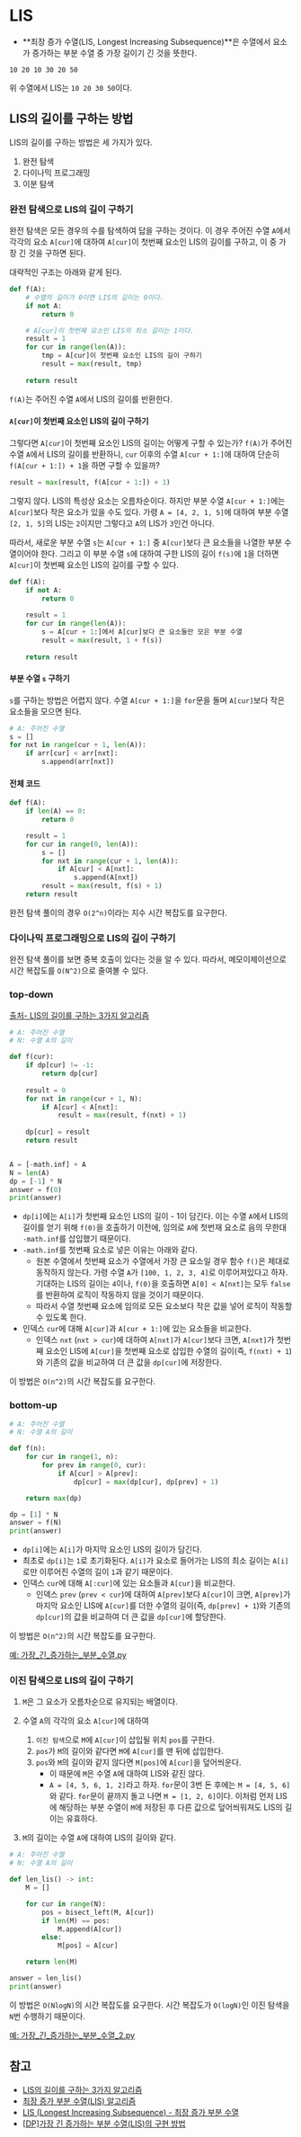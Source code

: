 # LIS

- **최장 증가 수열(LIS, Longest Increasing Subsequence)**은 수열에서 요소가 증가하는 부분 수열 중 가장 길이기 긴 것을 뜻한다.

```
10 20 10 30 20 50
```

위 수열에서 LIS는 `10 20 30 50`이다.



## LIS의 길이를 구하는 방법

LIS의 길이를 구하는 방법은 세 가지가 있다.

1. 완전 탐색
2. 다이나믹 프로그래밍
3. 이분 탐색



### 완전 탐색으로 LIS의 길이 구하기

완전 탐색은 모든 경우의 수를 탐색하여 답을 구하는 것이다. 이 경우 주어진 수열 `A`에서 각각의 요소 `A[cur]`에 대하여 `A[cur]`이 첫번째 요소인 LIS의 길이를 구하고, 이 중 가장 긴 것을 구하면 된다.

대략적인 구조는 아래와 같게 된다.

```python
def f(A):
    # 수열의 길이가 0이면 LIS의 길이는 0이다.
    if not A:
        return 0

    # A[cur]이 첫번째 요소인 LIS의 최소 길이는 1이다.
    result = 1
    for cur in range(len(A)):
        tmp = A[cur]이 첫번째 요소인 LIS의 길이 구하기
        result = max(result, tmp)
        
    return result
```

`f(A)`는 주어진 수열 `A`에서 LIS의 길이를 반환한다.



#### `A[cur]`이 첫번째 요소인 LIS의 길이 구하기

그렇다면 `A[cur]`이 첫번째 요소인 LIS의 길이는 어떻게 구할 수 있는가? `f(A)`가 주어진 수열 `A`에서 LIS의 길이를 반환하니, `cur` 이후의 수열 `A[cur + 1:]`에 대하여 단순히 `f(A[cur + 1:]) + 1`을 하면 구할 수 있을까?

```python
result = max(result, f(A[cur + 1:]) + 1)
```

그렇지 않다. LIS의 특성상 요소는 오름차순이다. 하지만 부분 수열 `A[cur + 1:]`에는 `A[cur]`보다 작은 요소가 있을 수도 있다. 가령 `A = [4, 2, 1, 5]`에 대하여 부분 수열 `[2, 1, 5]`의 LIS는 `2`이지만 그렇다고 `A`의 LIS가 `3`인건 아니다.

따라서, 새로운 부분 수열 `s`는 `A[cur + 1:]` 중 `A[cur]`보다 큰 요소들을 나열한 부분 수열이어야 한다. 그리고 이 부분 수열 `s`에 대하여 구한 LIS의 길이 `f(s)`에 `1`을 더하면 `A[cur]`이 첫번째 요소인 LIS의 길이를 구할 수 있다.

```python
def f(A):
    if not A:
        return 0
    
    result = 1
	for cur in range(len(A)):
		s = A[cur + 1:]에서 A[cur]보다 큰 요소들만 모은 부분 수열
		result = max(result, 1 + f(s))
        
    return result
```



#### 부분 수열 `s` 구하기

`s`를 구하는 방법은 어렵지 않다. 수열 `A[cur + 1:]`을 `for`문을 돌며 `A[cur]`보다 작은 요소들을 모으면 된다.

```python
# A: 주어진 수열
s = []
for nxt in range(cur + 1, len(A)):
    if arr[cur] < arr[nxt]:
        s.append(arr[nxt])
```



#### 전체 코드

```python
def f(A):
	if len(A) == 0:
		return 0

	result = 1
	for cur in range(0, len(A)):
		s = []
		for nxt in range(cur + 1, len(A)):
			if A[cur] < A[nxt]:
				s.append(A[nxt])
		result = max(result, f(s) + 1)
	return result
```

완전 탐색 풀이의 경우 `O(2^n)`이라는 지수 시간 복잡도를 요구한다.



### 다이나믹 프로그래밍으로 LIS의 길이 구하기

완전 탐색 풀이를 보면 중복 호출이 있다는 것을 알 수 있다. 따라서, 메모이제이션으로 시간 복잡도를 `O(N^2)`으로 줄여볼 수 있다.



### top-down

[출처- LIS의 길이를 구하는 3가지 알고리즘](https://shoark7.github.io/programming/algorithm/3-LIS-algorithms#4b)

```python
# A: 주어진 수열
# N: 수열 A의 길이

def f(cur):
    if dp[cur] != -1:
        return dp[cur]
    
    result = 0
    for nxt in range(cur + 1, N):
        if A[cur] < A[nxt]:
			result = max(result, f(nxt) + 1)
    
    dp[cur] = result
    return result


A = [-math.inf] + A
N = len(A)
dp = [-1] * N
answer = f(0)
print(answer)
```

- `dp[i]`에는 `A[i]`가 첫번째 요소인 LIS의 길이 - 1이 담긴다. 이는 수열 `A`에서 LIS의 길이를 얻기 위해 `f(0)`을 호출하기 이전에, 임의로 `A`에 첫번재 요소로 음의 무한대 `-math.inf`를 삽입했기 때문이다.
- `-math.inf`를 첫번째 요소로 넣은 이유는 아래와 같다.
  - 원본 수열에서 첫번째 요소가 수열에서 가장 큰 요소일 경우 함수 `f()`은 제대로 동작하지 않는다. 가령 수열 `A`가 `[100, 1, 2, 3, 4]`로 이루어져있다고 하자. 기대하는 LIS의 길이는 `4`이나, `f(0)`을 호출하면 `A[0] < A[nxt]`는 모두 `false`를 반환하여 로직이 작동하지 않을 것이기 때문이다.
  - 따라서 수열 첫번째 요소에 임의로 모든 요소보다 작은 값을 넣어 로직이 작동할 수 있도록 한다.
- 인덱스 `cur`에 대해 `A[cur]`과 `A[cur + 1:]`에 있는 요소들을 비교한다.
  - 인덱스 `nxt` (`nxt > cur`)에 대하여 `A[nxt]`가 `A[cur]`보다 크면, `A[nxt]`가 첫번째 요소인 LIS에 `A[cur]`을 첫번째 요소로 삽입한 수열의 길이(즉, `f(nxt) + 1`)와 기존의 값을 비교하여 더 큰 값을 `dp[cur]`에 저장한다.

이 방법은 `O(n^2)`의 시간 복잡도를 요구한다.



### bottom-up

```python
# A: 주어진 수열
# N: 수열 A의 길이

def f(n):
	for cur in range(1, n):
		for prev in range(0, cur):
			if A[cur] > A[prev]:
				dp[cur] = max(dp[cur], dp[prev] + 1)

	return max(dp)

dp = [1] * N
answer = f(N)
print(answer)
```

- `dp[i]`에는 `A[i]`가 마지막 요소인 LIS의 길이가 담긴다.
- 최초로 `dp[i]`는 `1`로 초기화된다. `A[i]`가 요소로 들어가는 LIS의 최소 길이는 `A[i]`로만 이루어진 수열의 길이 `1`과 같기 때문이다.
- 인덱스 `cur`에 대해 `A[:cur]`에 있는 요소들과 `A[cur]`을 비교한다.
  - 인덱스 `prev` (`prev < cur`)에 대하여 `A[prev]`보다 `A[cur]`이 크면, `A[prev]`가 마지막 요소인 LIS에 `A[cur]`를 더한 수열의 길이(즉, `dp[prev] + 1`)와 기존의 `dp[cur]`의 값을 비교하여 더 큰 값을 `dp[cur]`에 할당한다.

이 방법은 `O(n^2)`의 시간 복잡도를 요구한다.



[예: 가장\_긴\_증가하는\_부분\_수열.py](https://github.com/leegwae/problem-solving/blob/main/LIS/%EA%B0%80%EC%9E%A5_%EA%B8%B4_%EC%A6%9D%EA%B0%80%ED%95%98%EB%8A%94_%EB%B6%80%EB%B6%84_%EC%88%98%EC%97%B4.py)



### 이진 탐색으로 LIS의 길이 구하기

1. `M`은 그 요소가 오름차순으로 유지되는 배열이다.
2. 수열 `A`의 각각의 요소 `A[cur]`에 대하여
   1. `이진 탐색`으로 `M`에 `A[cur]`이 삽입될 위치 `pos`를 구한다.
   2. `pos`가 `M`의 길이와 같다면 `M`에 `A[cur]`를 맨 뒤에 삽입한다.
   3. `pos`와 `M`의 길이와 같지 않다면 `M[pos]`에 `A[cur]`을 덮어씌운다.
      - 이 때문에 `M`은 수열 `A`에 대하여 LIS와 같진 않다.
      - `A = [4, 5, 6, 1, 2]`라고 하자. `for`문이 3번 돈 후에는 `M = [4, 5, 6]`와 같다. `for`문이 끝까지 돌고 나면 `M = [1, 2, 6]`이다. 이처럼 먼저 LIS에 해당하는 부분 수열이 `M`에 저장된 후 다른 값으로 덮어씌워져도 LIS의 길이는 유효하다.

3. `M`의 길이는 수열 `A`에 대하여 LIS의 길이와 같다.

```python
# A: 주어진 수열
# N: 수열 A의 길이

def len_lis() -> int:
	M = []

	for cur in range(N):
		pos = bisect_left(M, A[cur])
		if len(M) == pos:
			M.append(A[cur])
		else:
			M[pos] = A[cur]

	return len(M)

answer = len_lis()
print(answer)
```

이 방법은 `O(NlogN)`의 시간 복잡도를 요구한다. 시간 복잡도가 `O(logN)`인 이진 탐색을 `N`번 수행하기 때문이다.



[예: 가장\_긴\_증가하는_부분\_수열\_2.py](https://github.com/leegwae/problem-solving/blob/main/LIS/%EA%B0%80%EC%9E%A5_%EA%B8%B4_%EC%A6%9D%EA%B0%80%ED%95%98%EB%8A%94_%EB%B6%80%EB%B6%84_%EC%88%98%EC%97%B4_2.py)



## 참고

- [LIS의 길이를 구하는 3가지 알고리즘](https://shoark7.github.io/programming/algorithm/3-LIS-algorithms)
- [최장 증가 부분 수열(LIS) 알고리즘](https://chanhuiseok.github.io/posts/algo-49/)
- [LIS (Longest Increasing Subsequence) - 최장 증가 부분 수열](https://rebro.kr/33)
- [[DP]가장 긴 증가하는 부분 수열(LIS)의 구현 방법](https://juhi.tistory.com/17)
